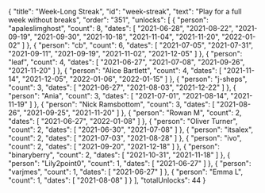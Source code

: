 {
  "title": "Week-Long Streak",
  "id": "week-streak",
  "text": "Play for a full week without breaks",
  "order": "351",
  "unlocks": [
    {
      "person": "apaleslimghost",
      "count": 8,
      "dates": [
        "2021-06-28",
        "2021-08-22",
        "2021-09-19",
        "2021-09-30",
        "2021-10-18",
        "2021-11-04",
        "2021-11-20",
        "2022-01-02"
      ]
    },
    {
      "person": "cb",
      "count": 6,
      "dates": [
        "2021-07-05",
        "2021-07-31",
        "2021-09-11",
        "2021-09-19",
        "2021-11-02",
        "2021-12-05"
      ]
    },
    {
      "person": "leaf",
      "count": 4,
      "dates": [
        "2021-06-27",
        "2021-07-08",
        "2021-09-26",
        "2021-11-20"
      ]
    },
    {
      "person": "Alice Bartlett",
      "count": 4,
      "dates": [
        "2021-11-14",
        "2021-12-05",
        "2022-01-06",
        "2022-01-15"
      ]
    },
    {
      "person": "j-sheps",
      "count": 3,
      "dates": [
        "2021-06-27",
        "2021-08-03",
        "2021-12-22"
      ]
    },
    {
      "person": "Ania",
      "count": 3,
      "dates": [
        "2021-07-01",
        "2021-08-14",
        "2021-11-19"
      ]
    },
    {
      "person": "Nick Ramsbottom",
      "count": 3,
      "dates": [
        "2021-08-26",
        "2021-09-25",
        "2021-11-20"
      ]
    },
    {
      "person": "Rowan M",
      "count": 2,
      "dates": [
        "2021-06-27",
        "2022-01-08"
      ]
    },
    {
      "person": "Oliver Turner",
      "count": 2,
      "dates": [
        "2021-06-30",
        "2021-07-08"
      ]
    },
    {
      "person": "itsalex",
      "count": 2,
      "dates": [
        "2021-07-03",
        "2021-08-28"
      ]
    },
    {
      "person": "ivo",
      "count": 2,
      "dates": [
        "2021-09-20",
        "2021-12-18"
      ]
    },
    {
      "person": "binaryberry",
      "count": 2,
      "dates": [
        "2021-10-31",
        "2021-11-18"
      ]
    },
    {
      "person": "Lily2point0",
      "count": 1,
      "dates": [
        "2021-06-27"
      ]
    },
    {
      "person": "varjmes",
      "count": 1,
      "dates": [
        "2021-06-27"
      ]
    },
    {
      "person": "Emma L",
      "count": 1,
      "dates": [
        "2021-08-08"
      ]
    }
  ],
  "totalUnlocks": 44
}
